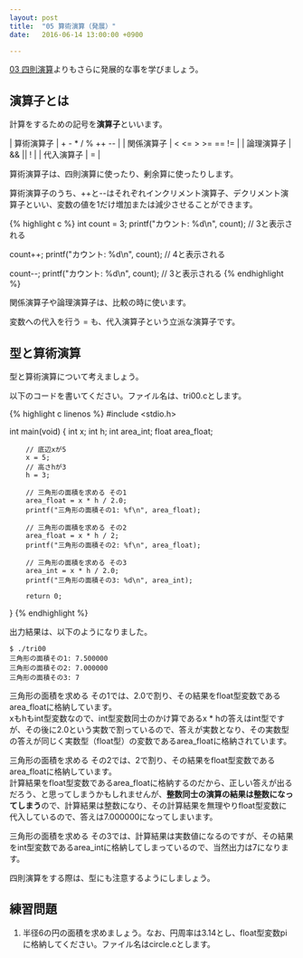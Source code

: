 ```yaml
---
layout: post
title:  "05 算術演算（発展）"
date:   2016-06-14 13:00:00 +0900

---
```


[03 四則演算](./03-arithmetic-operations.html)よりもさらに発展的な事を学びましょう。

## 演算子とは
計算をするための記号を**演算子**といいます。

| 算術演算子    | + - * / % ++ -- |
| 関係演算子  	| < <= > >= == != |
| 論理演算子    | && || !         |
| 代入演算子	| =               |

算術演算子は、四則演算に使ったり、剰余算に使ったりします。

算術演算子のうち、++と--はそれぞれインクリメント演算子、デクリメント演算子といい、変数の値を1だけ増加または減少させることができます。

{% highlight c %}
int count = 3;
printf("カウント: %d\n", count);
// 3と表示される

count++;
printf("カウント: %d\n", count);
// 4と表示される

count--;
printf("カウント: %d\n", count);
// 3と表示される
{% endhighlight %}

関係演算子や論理演算子は、比較の時に使います。

変数への代入を行う = も、代入演算子という立派な演算子です。


## 型と算術演算
型と算術演算について考えましょう。

以下のコードを書いてください。ファイル名は、tri00.cとします。

{% highlight c linenos %}
#include <stdio.h>

int main(void)
{
        int x;
        int h;
        int area_int;
        float area_float;

        // 底辺xが5
        x = 5;
        // 高さhが3
        h = 3;

        // 三角形の面積を求める その1
        area_float = x * h / 2.0;
        printf("三角形の面積その1: %f\n", area_float);

        // 三角形の面積を求める その2
        area_float = x * h / 2;
        printf("三角形の面積その2: %f\n", area_float);

        // 三角形の面積を求める その3
        area_int = x * h / 2.0;
        printf("三角形の面積その3: %d\n", area_int);

		return 0;
}
{% endhighlight %}

出力結果は、以下のようになりました。

```
$ ./tri00
三角形の面積その1: 7.500000
三角形の面積その2: 7.000000
三角形の面積その3: 7
```

三角形の面積を求める その1では、2.0で割り、その結果をfloat型変数であるarea_floatに格納しています。  
xもhもint型変数なので、int型変数同士のかけ算であるx * hの答えはint型ですが、その後に2.0という実数で割っているので、答えが実数となり、その実数型の答えが同じく実数型（float型）の変数であるarea_floatに格納されています。

三角形の面積を求める その2では、2で割り、その結果をfloat型変数であるarea_floatに格納しています。  
計算結果をfloat型変数であるarea_floatに格納するのだから、正しい答えが出るだろう、と思ってしまうかもしれませんが、**整数同士の演算の結果は整数になってしまう**ので、計算結果は整数になり、その計算結果を無理やりfloat型変数に代入しているので、答えは7.000000になってしまいます。

三角形の面積を求める その3では、計算結果は実数値になるのですが、その結果をint型変数であるarea_intに格納してしまっているので、当然出力は7になります。

四則演算をする際は、型にも注意するようにしましょう。

## 練習問題

1. 半径6の円の面積を求めましょう。なお、円周率は3.14とし、float型変数piに格納してください。ファイル名はcircle.cとします。

